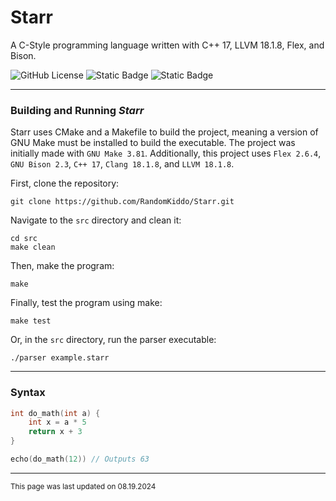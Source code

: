 # Starr

A C-Style programming language written with C++ 17, LLVM 18.1.8, Flex, and Bison.

![GitHub License](https://img.shields.io/github/license/RandomKiddo/Starr)
![Static Badge](https://img.shields.io/badge/C%2B%2B-17-blue?logo=cplusplus)
![Static Badge](https://img.shields.io/badge/LLVM-18.1.8-white?logo=llvm)

___

### Building and Running *Starr*

Starr uses CMake and a Makefile to build the project, meaning a version of GNU Make must be installed to build the executable. The project was initially made with `GNU Make 3.81`. 
Additionally, this project uses `Flex 2.6.4`, `GNU Bison 2.3`, `C++ 17`, `Clang 18.1.8`, and `LLVM 18.1.8`. 

First, clone the repository:
```shell
git clone https://github.com/RandomKiddo/Starr.git
```

Navigate to the `src` directory and clean it:
```shell
cd src
make clean
```

Then, make the program:
```shell
make
```

Finally, test the program using make:
```shell
make test
```

Or, in the `src` directory, run the parser executable:
```shell
./parser example.starr
```
___

### Syntax

```cpp
int do_math(int a) {
    int x = a * 5
    return x + 3        
}

echo(do_math(12)) // Outputs 63
```

___

<sub>This page was last updated on 08.19.2024</sub>